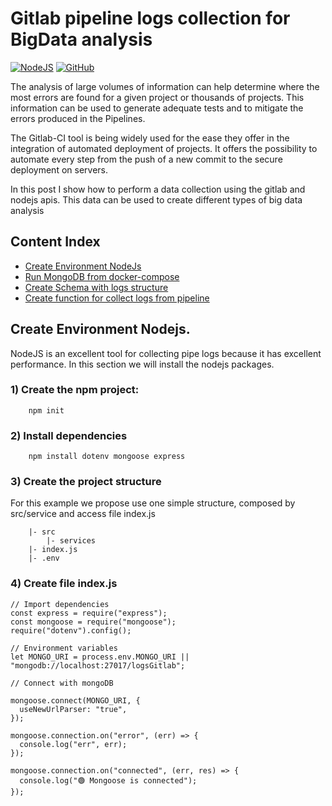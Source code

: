 # Gitlab pipeline logs collection for BigData analysis
[![NodeJS](https://img.shields.io/badge/-NodeJs-3CA80B?style=flat-square&logo=nodejs&logoColor=white&link=https://nodejs.org/en/)](https://nodejs.org/en/)
[![GitHub](https://img.shields.io/badge/-github-black?style=flat-square&labelColor=black&logo=github&logoColor=white&link)](https://github.com/cannavit/zipi-smkTest)

The analysis of large volumes of information can help determine where the most errors are found for a given project or thousands of projects. This information can be used to generate adequate tests and to mitigate the errors produced in the Pipelines.

The Gitlab-CI tool is being widely used for the ease they offer in the integration of automated deployment of projects. It offers the possibility to automate every step from the push of a new commit to the secure deployment on servers.

In this post I show how to perform a data collection using the gitlab and nodejs apis. This data can be used to create different types of big data analysis


## Content Index

- [Create Environment NodeJs](#create-environment-nodejs)
- [Run MongoDB from docker-compose](#run-mongodb-from-docker-compose)
- [Create Schema with logs structure](#run-mongodb-from-docker-compose)
- [Create function for collect logs from pipeline](#create-function-for-collect-logs-from-pipeline)


## Create Environment Nodejs. 

NodeJS is an excellent tool for collecting pipe logs because it has excellent performance. In this section we will install the nodejs packages.

### 1) Create the npm project:

```
    npm init
```

### 2) Install dependencies

```
    npm install dotenv mongoose express

```


### 3) Create the project structure 

 For this example we propose use one simple structure, composed by src/service and access file index.js

```
    |- src
        |- services
    |- index.js
    |- .env
```


### 4) Create file index.js


```
// Import dependencies
const express = require("express");
const mongoose = require("mongoose");
require("dotenv").config();

// Environment variables
let MONGO_URI = process.env.MONGO_URI || "mongodb://localhost:27017/logsGitlab";

// Connect with mongoDB

mongoose.connect(MONGO_URI, {
  useNewUrlParser: "true",
});

mongoose.connection.on("error", (err) => {
  console.log("err", err);
});

mongoose.connection.on("connected", (err, res) => {
  console.log("🟢 Mongoose is connected");
});

```